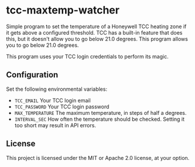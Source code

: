 # tcc-maxtemp-watcher
Simple program to set the temperature of a Honeywell TCC heating zone if it gets above a configured threshold.
TCC has a built-in feature that does this, but it doesn't allow you to go below 21.0 degrees. This program allows you
to go below 21.0 degrees.

This program uses your TCC login credentials to perform its magic.

## Configuration
Set the following environmental variables:
- `TCC_EMAIL` Your TCC login email
- `TCC_PASSWORD` Your TCC login password
- `MAX_TEMPERATURE` The maximum temperature, in steps of half a degrees.
- `INTERVAL_SEC` How often the temperature should be checked. Setting it too short may result in API errors.

## License
This project is licensed under the MIT or Apache 2.0 license, at your option.